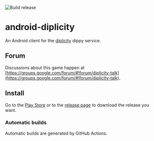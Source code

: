 ![Build release](https://github.com/zond/android-diplicity/workflows/Build%20release/badge.svg)

# android-diplicity

An Android client for the [diplicity](https://github.com/zond/diplicity) dippy service.

## Forum

Discussions about this game happen at [https://groups.google.com/forum/#!forum/diplicity-talk](https://groups.google.com/forum/#!forum/diplicity-talk).

## Install

Go to the [Play Store](https://play.google.com/store/apps/details?id=se.oort.diplicity) or to the [release page](https://github.com/zond/android-diplicity/releases) to download the release you want.

### Automatic builds

Automatic builds are generated by GitHub Actions.

 
